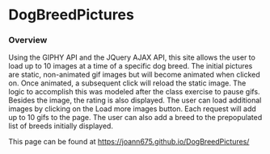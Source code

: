 # DogBreedPictures

### Overview

Using the GIPHY API and the JQuery AJAX API, this site allows the user to load up to 10 images at a time of a specific dog breed. The initial pictures are static, non-animated gif images but will become animated when clicked on. Once animated, a subsequent click will reload the static image.
The logic to accomplish this was modeled after the class exercise to pause gifs. Besides the image, the rating is also displayed.
The user can load additional images by clicking on the Load more images button.  Each request will add up to 10 gifs to the page.
The user can also add a breed to the prepopulated list of breeds initially displayed.

This page can be found at https://joann675.github.io/DogBreedPictures/


